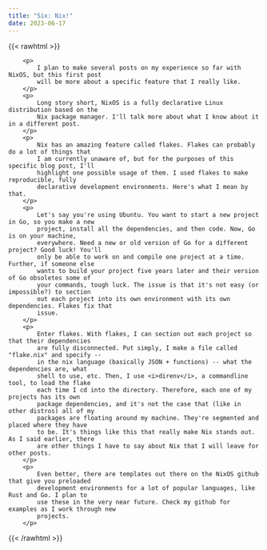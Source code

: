 ```yaml
---
title: "Six: Nix!"
date: 2023-06-17
---
```

{{< rawhtml >}}

        <p>
            I plan to make several posts on my experience so far with NixOS, but this first post
            will be more about a specific feature that I really like.
        </p>
        <p>
            Long story short, NixOS is a fully declarative Linux distribution based on the
            Nix package manager. I'll talk more about what I know about it in a different post.
        </p>
        <p>
            Nix has an amazing feature called flakes. Flakes can probably do a lot of things that
            I am currently unaware of, but for the purposes of this specific blog post, I'll
            highlight one possible usage of them. I used flakes to make reproducible, fully
            declarative development environments. Here's what I mean by that.
        </p>
        <p>
            Let's say you're using Ubuntu. You want to start a new project in Go, so you make a new
            project, install all the dependencies, and then code. Now, Go is on your machine,
            everywhere. Need a new or old version of Go for a different project? Good luck! You'll
            only be able to work on and compile one project at a time. Further, if someone else
            wants to build your project five years later and their version of Go obsoletes some of
            your commands, tough luck. The issue is that it's not easy (or impossible?) to section
            out each project into its own environment with its own dependencies. Flakes fix that
            issue.
        </p>
        <p>
            Enter flakes. With flakes, I can section out each project so that their dependencies
            are fully disconnected. Put simply, I make a file called "flake.nix" and specify -- 
            in the nix language (basically JSON + functions) -- what the dependencies are, what
            shell to use, etc. Then, I use <i>direnv</i>, a commandline tool, to load the flake
            each time I cd into the directory. Therefore, each one of my projects has its own
            package dependencies, and it's not the case that (like in other distros) all of my
            packages are floating around my machine. They're segmented and placed where they have
            to be. It's things like this that really make Nix stands out. As I said earlier, there
            are other things I have to say about Nix that I will leave for other posts.
        </p>
        <p>
            Even better, there are templates out there on the NixOS github that give you preloaded
            development environments for a lot of popular languages, like Rust and Go. I plan to
            use these in the very near future. Check my github for examples as I work through new
            projects.
        </p>
{{< /rawhtml >}}
